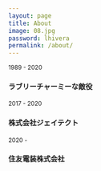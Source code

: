 ```yaml
---
layout: page
title: About
image: 08.jpg
password: lhivera
permalink: /about/
---
```


<small>1989 - 2020</small>
#### ラブリーチャーミーな敵役

<small>2017 - 2020</small>
#### 株式会社ジェイテクト

<small>2020 - </small>
#### 住友電装株式会社

